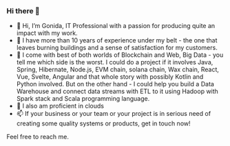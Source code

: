 ### Hi there 👋

- 👋 Hi, I’m Gonida, IT Professional with a passion for producing quite an impact with my work.
- 👀 I have more than 10 years of experience under my belt - the one that leaves burning buildings and a sense of satisfaction for my customers.
- 🌱 I come with best of both worlds of Blockchain and Web, Big Data - you tell me which side is the worst. I could do a project if it involves Java, Spring, Hibernate, Node.js, EVM chain, solana chain, Wax chain, React, Vue, Svelte, Angular and that whole story with possibly Kotlin and Python involved. But on the other hand - I could help you build a Data Warehouse and connect data streams with ETL to it using Hadoop with Spark stack and Scala programming language.
- 💞️ I also am proficient in clouds
- 📫 If your business or your team or your project is in serious need of creating some quality systems or products, get in touch now! 


Feel free to reach me.
